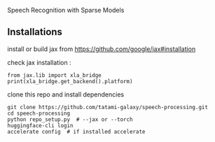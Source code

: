 Speech Recognition with Sparse Models

## Installations

install or build jax from https://github.com/google/jax#installation

check jax installation : 

```
from jax.lib import xla_bridge 
print(xla_bridge.get_backend().platform)
```


clone this repo and install dependencies

```
git clone https://github.com/tatami-galaxy/speech-processing.git
cd speech-processing
python repo_setup.py  # --jax or --torch 
huggingface-cli login 
accelerate config  # if installed accelerate
```